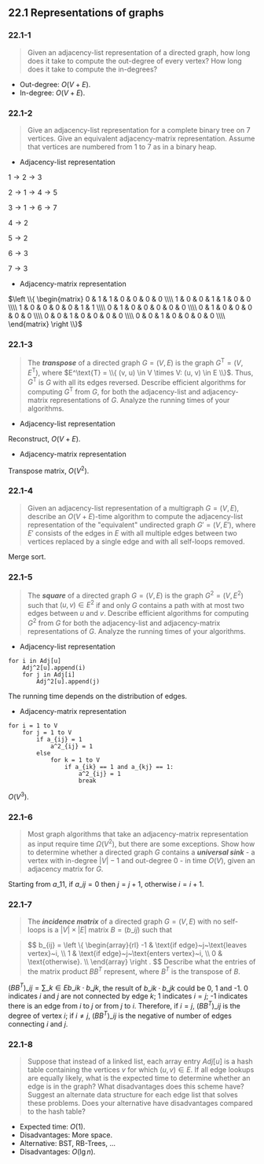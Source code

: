 ## 22.1 Representations of graphs

### 22.1-1

> Given an adjacency-list representation of a directed graph, how long does it take to compute the out-degree of every vertex? How long does it take to compute the in-degrees?

* Out-degree: $O(V + E)$.
* In-degree: $O(V + E)$.

### 22.1-2

> Give an adjacency-list representation for a complete binary tree on 7 vertices. Give an equivalent adjacency-matrix representation. Assume that vertices are numbered from 1 to 7 as in a binary heap.

* Adjacency-list representation

$1 \rightarrow 2 \rightarrow 3$

$2 \rightarrow 1 \rightarrow 4 \rightarrow 5$

$3 \rightarrow 1 \rightarrow 6 \rightarrow 7$

$4 \rightarrow 2$

$5 \rightarrow 2$

$6 \rightarrow 3$

$7 \rightarrow 3$

* Adjacency-matrix representation

$\left \\{ \begin{matrix}
0 & 1 & 1 & 0 & 0 & 0 & 0 \\\\
1 & 0 & 0 & 1 & 1 & 0 & 0 \\\\
1 & 0 & 0 & 0 & 0 & 1 & 1 \\\\
0 & 1 & 0 & 0 & 0 & 0 & 0 \\\\
0 & 1 & 0 & 0 & 0 & 0 & 0 \\\\
0 & 0 & 1 & 0 & 0 & 0 & 0 \\\\
0 & 0 & 1 & 0 & 0 & 0 & 0 \\\\
\end{matrix} \right \\}$

### 22.1-3

> The __*transpose*__ of a directed graph $G = (V, E)$ is the graph $G^\text{T} = (V, E^\text{T})$, where $E^\text{T} = \\{ (v, u) \in V \times V: (u, v) \in E \\}$. Thus, $G^\text{T}$ is $G$ with all its edges reversed. Describe efficient algorithms for computing $G^\text{T}$ from $G$, for both the adjacency-list and adjacency-matrix representations of $G$. Analyze the running times of your algorithms.

* Adjacency-list representation

Reconstruct, $O(V + E)$.

* Adjacency-matrix representation

Transpose matrix, $O(V^2)$.

### 22.1-4

> Given an adjacency-list representation of a multigraph $G = (V, E)$, describe an $O(V + E)$-time algorithm to compute the adjacency-list representation of the "equivalent" undirected graph $G' = (V, E')$, where $E'$ consists of the edges in $E$ with all multiple edges between two vertices replaced by a single edge and with all self-loops removed.

Merge sort.

### 22.1-5

> The __*square*__ of a directed graph $G = (V, E)$ is the graph $G^2 = (V, E^2)$ such that $(u, v) \in E^2$ if and only $G$ contains a path with at most two edges between $u$ and $v$. Describe efficient algorithms for computing $G^2$ from $G$ for both the adjacency-list and adjacency-matrix representations of $G$. Analyze the running times of your algorithms.

* Adjacency-list representation

```
for i in Adj[u]
    Adj^2[u].append(i)
    for j in Adj[i]
        Adj^2[u].append(j)
```

The running time depends on the distribution of edges.

* Adjacency-matrix representation

```
for i = 1 to V
    for j = 1 to V
        if a_{ij} = 1
            a^2_{ij} = 1
        else
            for k = 1 to V
                if a_{ik} == 1 and a_{kj} == 1:
                    a^2_{ij} = 1
                    break
```

$O(V^3)$.

### 22.1-6

> Most graph algorithms that take an adjacency-matrix representation as input require time $\Omega(V^2)$, but there are some exceptions. Show how to determine whether a directed graph $G$ contains a __*universal sink*__ - a vertex with in-degree $|V| - 1$ and out-degree 0 - in time $O(V)$, given an adjacency matrix for $G$.

Starting from $a\_{11}$, if $a\_{ij} = 0$ then $j = j + 1$, otherwise $i = i + 1$.

### 22.1-7

> The __*incidence matrix*__ of a directed graph $G = (V, E)$ with no self-loops is a $|V| \times |E|$ matrix $B = (b\_{ij})$ such that

> $$
b\_{ij} = \left \\{
\begin{array}{rl}
-1 & \text{if edge}\~j\~\text{leaves vertex}\~i, \\\\
1 & \text{if edge}\~j\~\text{enters vertex}\~i, \\\\
0 & \text{otherwise}. \\\\
\end{array}
\right .
$$
> Describe what the entries of the matrix product $BB^T$ represent, where $B^T$ is the transpose of $B$.

$(BB^T)\_{ij} = \sum\_{k \in E} b\_{ik} \cdot b\_{jk}$, the result of $b\_{ik} \cdot b\_{jk}$ could be 0, 1 and -1. 0 indicates $i$ and $j$ are not connected by edge $k$; 1 indicates $i = j$; -1 indicates there is an edge from $i$ to $j$ or from $j$ to $i$. Therefore, if $i=j$, $(BB^T)\_{ij}$ is the degree of vertex $i$; if $i \ne j$, $(BB^T)\_{ij}$ is the negative of number of edges connecting $i$ and $j$.

### 22.1-8

> Suppose that instead of a linked list, each array entry $Adj[u]$ is a hash table containing the vertices $v$ for which $(u, v) \in E$. If all edge lookups are equally likely, what is the expected time to determine whether an edge is in the graph? What disadvantages does this scheme have? Suggest an alternate data structure for each edge list that solves these problems. Does your alternative have disadvantages compared to the hash table?

* Expected time: $O(1)$.
* Disadvantages: More space.
* Alternative: BST, RB-Trees, ...
* Disadvantages: $O(\lg n)$.
